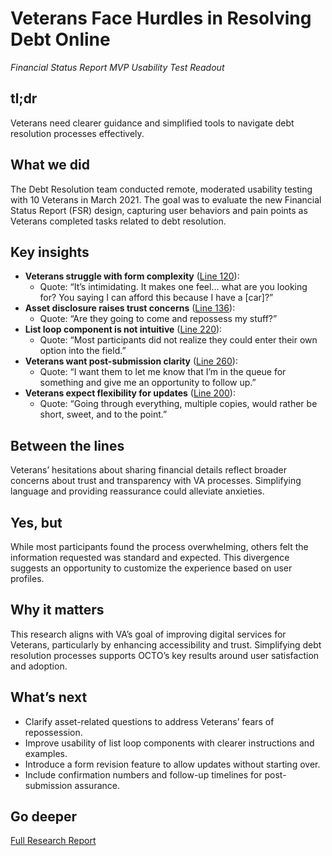 # Veterans Face Hurdles in Resolving Debt Online

*Financial Status Report MVP Usability Test Readout*

## tl;dr 
Veterans need clearer guidance and simplified tools to navigate debt resolution processes effectively.

## What we did
The Debt Resolution team conducted remote, moderated usability testing with 10 Veterans in March 2021. The goal was to evaluate the new Financial Status Report (FSR) design, capturing user behaviors and pain points as Veterans completed tasks related to debt resolution.

## Key insights
- **Veterans struggle with form complexity** ([Line 120](#)):  
  - Quote: “It’s intimidating. It makes one feel... what are you looking for? You saying I can afford this because I have a [car]?”
- **Asset disclosure raises trust concerns** ([Line 136](#)):  
  - Quote: “Are they going to come and repossess my stuff?”
- **List loop component is not intuitive** ([Line 220](#)):  
  - Quote: “Most participants did not realize they could enter their own option into the field.”
- **Veterans want post-submission clarity** ([Line 260](#)):  
  - Quote: “I want them to let me know that I’m in the queue for something and give me an opportunity to follow up.”
- **Veterans expect flexibility for updates** ([Line 200](#)):  
  - Quote: “Going through everything, multiple copies, would rather be short, sweet, and to the point.”

## Between the lines
Veterans’ hesitations about sharing financial details reflect broader concerns about trust and transparency with VA processes. Simplifying language and providing reassurance could alleviate anxieties.

## Yes, but
While most participants found the process overwhelming, others felt the information requested was standard and expected. This divergence suggests an opportunity to customize the experience based on user profiles.

## Why it matters
This research aligns with VA’s goal of improving digital services for Veterans, particularly by enhancing accessibility and trust. Simplifying debt resolution processes supports OCTO’s key results around user satisfaction and adoption.

## What’s next
- Clarify asset-related questions to address Veterans’ fears of repossession.
- Improve usability of list loop components with clearer instructions and examples.
- Introduce a form revision feature to allow updates without starting over.
- Include confirmation numbers and follow-up timelines for post-submission assurance.

## Go deeper
[Full Research Report](https://github.com/department-of-veterans-affairs/va.gov-team/blob/master/products/Debt%20Resolution/Financial-Status-Report/research/mar-2021/readout.md)
